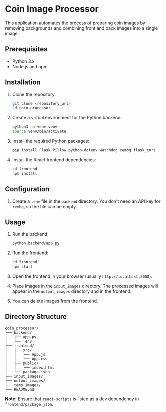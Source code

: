 # Coin Image Processor

This application automates the process of preparing coin images by removing backgrounds and combining front and back images into a single image.

## Prerequisites

*   Python 3.x
*   Node.js and npm

## Installation

1.  Clone the repository:
    ```bash
    git clone <repository_url>
    cd coin_processor
    ```

2.  Create a virtual environment for the Python backend:
    ```bash
    python3 -m venv venv
    source venv/bin/activate
    ```

3.  Install the required Python packages:
    ```bash
    pip install Flask Pillow python-dotenv watchdog rembg flask_cors
    ```

4.  Install the React frontend dependencies:
    ```bash
    cd frontend
    npm install
    ```

## Configuration

1.  Create a `.env` file in the `backend` directory. You don't need an API key for `rembg`, so the file can be empty.

## Usage

1.  Run the backend:
    ```bash
    python backend/app.py
    ```

2.  Run the frontend:
    ```bash
    cd frontend
    npm start
    ```

3.  Open the frontend in your browser (usually `http://localhost:3000`).

4.  Place images in the `input_images` directory. The processed images will appear in the `output_images` directory and in the frontend.

5.  You can delete images from the frontend.

## Directory Structure

```
coin_processor/
├── backend/
│   ├── app.py
│   └── .env
├── frontend/
│   ├── src/
│   │   ├── App.js
│   │   └── App.css
│   ├── public/
│   │   └── index.html
│   └── package.json
├── input_images/
├── output_images/
├── temp_images/
└── README.md
```

**Note:** Ensure that `react-scripts` is listed as a dev dependency in `frontend/package.json`.